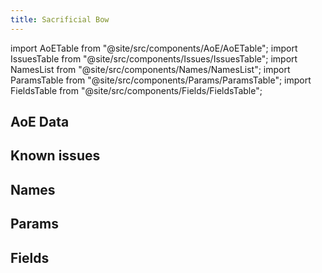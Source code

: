 ```yaml
---
title: Sacrificial Bow
---
```


import AoETable from "@site/src/components/AoE/AoETable";
import IssuesTable from "@site/src/components/Issues/IssuesTable";
import NamesList from "@site/src/components/Names/NamesList";
import ParamsTable from "@site/src/components/Params/ParamsTable";
import FieldsTable from "@site/src/components/Fields/FieldsTable";

## AoE Data

<AoETable item_key="sacrificialbow" data_src="weapon" />

## Known issues

<IssuesTable item_key="sacrificialbow" data_src="weapon" />

## Names

<NamesList item_key="sacrificialbow" data_src="weapon" />

## Params

<ParamsTable item_key="sacrificialbow" data_src="weapon" />

## Fields

<FieldsTable item_key="sacrificialbow" data_src="weapon" />
